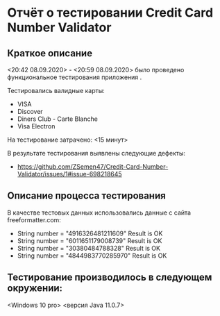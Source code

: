 # Отчёт о тестировании Credit Card Number Validator

## Краткое описание

<20:42 08.09.2020> - <20:59 08.09.2020> было проведено функциональное тестирования приложения <Credit Card Number Validator>. 

Тестировались валидные карты:
* VISA
* Discover
* Diners Club - Carte Blanche
* Visa Electron

На тестирование затрачено: <15 минут>

В результате тестирования выявлены следующие дефекты:

* https://github.com/ZSemen47/Credit-Card-Number-Validator/issues/1#issue-698218645

## Описание процесса тестирования

В качестве тестовых данных использовались данные с сайта freeformatter.com:
* String number = "4916326481211609" Result is OK
* String number = "6011651179008739" Result is OK
* String number = "30380484788328" Result is OK
* String number = "4844983770285970" Result is OK

## Тестирование производилось в следующем окружении:

<Windows 10 pro>
<версия Java 11.0.7>